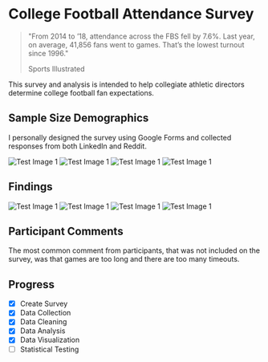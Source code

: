 # College Football Attendance Survey

> "From 2014 to ’18, attendance across the FBS fell by 7.6%. Last year, on average, 41,856 fans went to games. That’s the 
> lowest turnout since 1996."
>
> Sports Illustrated

This survey and analysis is intended to help collegiate athletic directors determine college football fan expectations.

## Sample Size Demographics
I personally designed the survey using Google Forms and collected responses from both LinkedIn and Reddit.

![Test Image 1](images/age.png)
![Test Image 1](images/gender.png)
![Test Image 1](images/conference.png)
![Test Image 1](images/team.png)

## Findings
![Test Image 1](images/kickoff.png)
![Test Image 1](images/stadium.png)
![Test Image 1](images/location.png)
![Test Image 1](images/features.png)

## Participant Comments
The most common comment from participants, that was not included on the survey, was that games are too long and there are too many timeouts.

## Progress
- [x] Create Survey
- [x] Data Collection
- [x] Data Cleaning
- [x] Data Analysis
- [x] Data Visualization
- [ ] Statistical Testing
